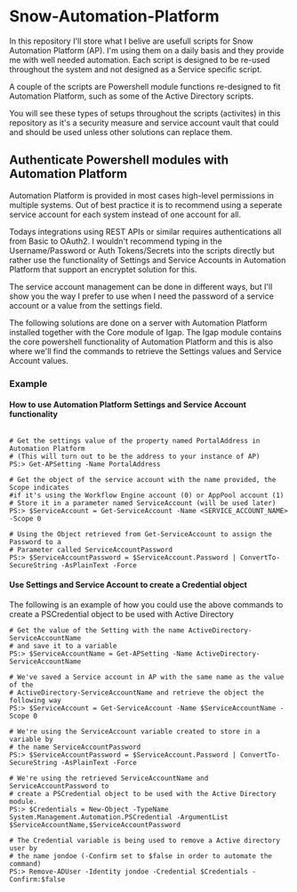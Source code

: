 # Snow-Automation-Platform
In this repository I'll store what I belive are usefull scripts for Snow Automation Platform (AP). I'm using them on a daily basis and they provide me with well needed automation. Each script is designed to be re-used throughout the system and not designed as a Service specific script.

A couple of the scripts are Powershell module functions re-designed to fit Automation Platform, such as some of the Active Directory scripts. 

You will see these types of setups throughout the scripts (activites) in this repository as it's a security measure and service account vault that could and should be used unless other solutions can replace them. 

## Authenticate Powershell modules with Automation Platform
Automation Platform is provided in most cases high-level permissions in multiple systems. Out of best practice it is to recommend using a seperate service account for each system instead of one account for all. 

Todays integrations using REST APIs or similar requires authentications all from Basic to OAuth2. I wouldn't recommend typing in the Username/Password or Auth Tokens/Secrets into the scripts directly but rather use the functionality of Settings and Service Accounts in Automation Platform that support an encryptet solution for this. 

The service account management can be done in different ways, but I'll show you the way I prefer to use when I need the password of a service account or a value from the settings field. 

The following solutions are done on a server with Automation Platform installed together with the Core module of Igap. The Igap module contains the core powershell functionality of Automation Platform and this is also where we'll find the commands to retrieve the Settings values and Service Account values. 

### Example
#### How to use Automation Platform Settings and Service Account functionality
```

# Get the settings value of the property named PortalAddress in Automation Platform 
# (This will turn out to be the address to your instance of AP)
PS:> Get-APSetting -Name PortalAddress

# Get the object of the service account with the name provided, the Scope indicates 
#if it's using the Workflow Engine account (0) or AppPool account (1)
# Store it in a parameter named ServiceAccount (will be used later)
PS:> $ServiceAccount = Get-ServiceAccount -Name <SERVICE_ACCOUNT_NAME> -Scope 0

# Using the Object retrieved from Get-ServiceAccount to assign the Password to a 
# Parameter called ServiceAccountPassword
PS:> $ServiceAccountPassword = $ServiceAccount.Password | ConvertTo-SecureString -AsPlainText -Force

```

#### Use Settings and Service Account to create a Credential object
The following is an example of how you could use the above commands to create a PSCredential object to be used with Active Directory

```
# Get the value of the Setting with the name ActiveDirectory-ServiceAccountName 
# and save it to a variable
PS:> $ServiceAccountName = Get-APSetting -Name ActiveDirectory-ServiceAccountName

# We've saved a Service account in AP with the same name as the value of the 
# ActiveDirectory-ServiceAccountName and retrieve the object the following way
PS:> $ServiceAccount = Get-ServiceAccount -Name $ServiceAccountName -Scope 0

# We're using the ServiceAccount variable created to store in a variable by
# the name ServiceAccountPassword
PS:> $ServiceAccountPassword = $ServiceAccount.Password | ConvertTo-SecureString -AsPlainText -Force

# We're using the retrieved ServiceAccountName and ServiceAccountPassword to 
# create a PSCredential object to be used with the Active Directory module.
PS:> $Credentials = New-Object -TypeName System.Management.Automation.PSCredential -ArgumentList $ServiceAccountName,$ServiceAccountPassword

# The Credential variable is being used to remove a Active directory user by 
# the name jondoe (-Confirm set to $false in order to automate the command)
PS:> Remove-ADUser -Identity jondoe -Credential $Credentials -Confirm:$false

```
